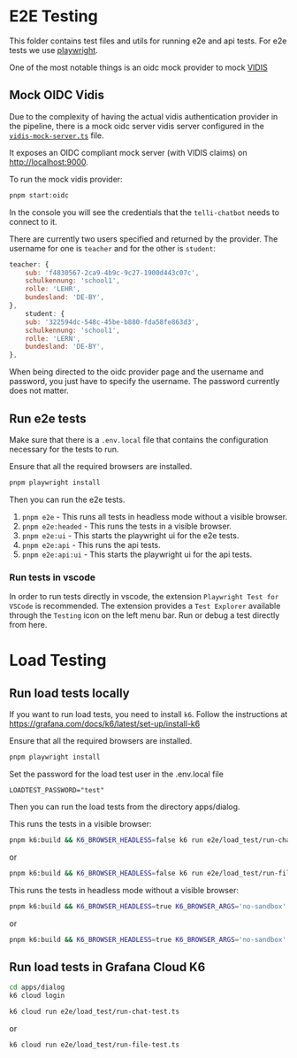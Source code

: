 # E2E Testing

This folder contains test files and utils for running e2e and api tests.
For e2e tests we use [playwright](https://playwright.dev/).

One of the most notable things is an oidc mock provider to mock [VIDIS](https://www.vidis.schule/)

## Mock OIDC Vidis

Due to the complexity of having the actual vidis authentication provider in the pipeline,
there is a mock oidc server vidis server configured in the [`vidis-mock-server.ts`](./vidis-mock-server.ts) file.

It exposes an OIDC compliant mock server (with VIDIS claims) on [http://localhost:9000](http://localhost:9000).

To run the mock vidis provider:

```sh
pnpm start:oidc
```

In the console you will see the credentials that the `telli-chatbot` needs to connect to it.

There are currently two users specified and returned by the provider. The username for one is `teacher` and for the other is `student`:

```js
teacher: {
    sub: 'f4830567-2ca9-4b9c-9c27-1900d443c07c',
    schulkennung: 'school1',
    rolle: 'LEHR',
    bundesland: 'DE-BY',
},
    student: {
    sub: '322594dc-548c-45be-b880-fda58fe863d3',
    schulkennung: 'school1',
    rolle: 'LERN',
    bundesland: 'DE-BY',
},
```

When being directed to the oidc provider page and the username and password, you just have to specify the username. The password currently does not matter.

## Run e2e tests

Make sure that there is a `.env.local` file that contains the configuration necessary for the tests to run.

Ensure that all the required browsers are installed.

```sh
pnpm playwright install
```

Then you can run the e2e tests.

1. `pnpm e2e` - This runs all tests in headless mode without a visible browser.
2. `pnpm e2e:headed` - This runs the tests in a visible browser.
3. `pnpm e2e:ui` - This starts the playwright ui for the e2e tests.
4. `pnpm e2e:api` - This runs the api tests.
5. `pnpm e2e:api:ui` - This starts the playwright ui for the api tests.

### Run tests in vscode

In order to run tests directly in vscode, the extension `Playwright Test for VSCode` is recommended.
The extension provides a `Test Explorer` available through the `Testing` icon on the left menu bar.
Run or debug a test directly from here.

# Load Testing

## Run load tests locally

If you want to run load tests, you need to install `k6`.
Follow the instructions at https://grafana.com/docs/k6/latest/set-up/install-k6

Ensure that all the required browsers are installed.

```sh
pnpm playwright install
```

Set the password for the load test user in the .env.local file

```dotenv
LOADTEST_PASSWORD="test"
```

Then you can run the load tests from the directory apps/dialog.

This runs the tests in a visible browser:

```sh
pnpm k6:build && K6_BROWSER_HEADLESS=false k6 run e2e/load_test/run-chat-test.js -e LOADTEST_PASSWORD=test
```

or

```sh
pnpm k6:build && K6_BROWSER_HEADLESS=false k6 run e2e/load_test/run-file-test.js -e LOADTEST_PASSWORD=test
```

This runs the tests in headless mode without a visible browser:

```sh
pnpm k6:build && K6_BROWSER_HEADLESS=true K6_BROWSER_ARGS='no-sandbox' k6 run e2e/load_test/run-chat-test.js
```

or

```sh
pnpm k6:build && K6_BROWSER_HEADLESS=true K6_BROWSER_ARGS='no-sandbox' k6 run e2e/load_test/run-file-test.js
```

## Run load tests in Grafana Cloud K6

```sh
cd apps/dialog
k6 cloud login
```

```sh
k6 cloud run e2e/load_test/run-chat-test.ts
```

or

```sh
k6 cloud run e2e/load_test/run-file-test.ts
```
